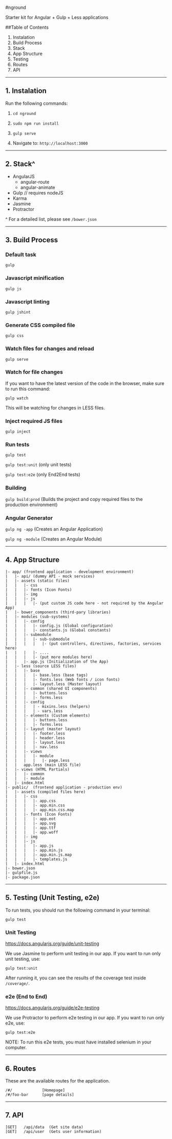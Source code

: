 #nground

Starter kit for Angular + Gulp + Less applications

##Table of Contents
1. Instalation
2. Build Process
3. Stack
4. App Structure
5. Testing
6. Routes
7. API

-----------------------------------

## 1. Instalation

Run the following commands:

1. `cd nground`

2. `sudo npm run install`

3. `gulp serve`

4. Navigate to: `http://localhost:3000`

--------------------------------------

## 2. Stack^
- AngularJS
	- angular-route
	- angular-animate
- Gulp // requires nodeJS
- Karma
- Jasmine
- Protractor

^ For a detailed list, please see `/bower.json`


-------------------------------------


## 3. Build Process

### Default task
`gulp`

### Javascript minification
`gulp js`

### Javascript linting
`gulp jshint`

### Generate CSS compiled file
`gulp css`

### Watch files for changes and reload
`gulp serve`

### Watch for file changes

If you want to have the latest version of the code in the browser, make sure to run this command:

`gulp watch`

This will be watching for changes in LESS files.

### Inject required JS files
`gulp inject`

### Run tests

`gulp test`

`gulp test:unit` (only unit tests)

`gulp test:e2e` (only End2End tests)

### Building

`gulp build:prod` (Builds the project and copy required files to the production environment)

### Angular Generator

`gulp ng -app` (Creates an Angular Application)

`gulp ng -module` (Creates an Angular Module)


---------------------------------------

## 4. App Structure

```
|- app/ (frontend application - development environment)
|	|- api/	(dummy API - mock services)
|	|- assets (static files)
|	|	|- css
|	|	|- fonts (Icon Fonts)
|	|	|- img
|	|	|- js
|	|	|	|- (put custom JS code here - not required by the Angular App)
|	|- bower_components (third-pary libraries)
|	|- modules (sub-systems)
|	|	|- config
|	|	|	|- config.js (Global configuration)
|	|	|	|- constants.js (Global constants)
|	|	|- submodule
|	|	|	|- sub-submodule
|	|	|	|	|- (put controllers, directives, factories, services here)
|	|	|	|- ....
|	|	|	|- (put more modules here)
|	|	|- app.js (Initialization of the App)
|	|- less (source LESS files)
|	|	|- base
|	|	|	|- base.less (base tags)
|	|	|	|- fonts.less (Web fonts / icon fonts)
|	|	|	|- layout.less (Master layout)
|	|	|- common (shared UI components)
|	|	|	|- buttons.less
|	|	|	|- forms.less
|	|	|- config
|	|	|	| - mixins.less (helpers)
|	|	|	| - vars.less
|	|	|- elements (Custom elements)
|	|	|	|- buttons.less
|	|	|	|- forms.less
|   |   |- layout (master layout)
|   |   |   |- footer.less
|   |   |   |- header.less
|   |   |   |- layout.less
|   |   |   |- nav.less
|	|	|- views
|	|	|	|- module
|	|	|	|	|- page.less
|	|	app.less (main LESS file)
|	|- views (HTML Partials)
|	|	|- common
|	|	|- module
|	|- index.html
|- public/	(frontend application - production env)
|	|- assets (compiled files here)
|	|	|- css
|	|	|	|- app.css
|	|	|	|- app.min.css
|	|	|	|- app.min.css.map
|	|	|- fonts (Icon Fonts)
|	|	|	|- app.eot
|	|	|	|- app.svg
|	|	|	|- app.ttf
|	|	|	|- app.woff
|	|	|- img
|	|	|- js
|	|	|	|- app.js
|	|	|	|- app.min.js
|	|	|	|- app.min.js.map
|	|	|	|- templates.js
|	|- index.html
|- bower.json
|- gulpfile.js
|- package.json
```

---------------------------------------

## 5. Testing (Unit Testing, e2e)

To run tests, you should run the following command in your terminal:

`gulp test`

### Unit Testing
<https://docs.angularjs.org/guide/unit-testing>

We use Jasmine to perform unit testing in our app. If you want to run only unit testing, use:

`gulp test:unit`

After running it, you can see the results of the coverage test inside `/coverage/`.

### e2e (End to End)
<https://docs.angularjs.org/guide/e2e-testing>

We use Protractor to perform e2e testing in our app. If you want to run only e2e, use:

`gulp test:e2e`

NOTE: To run this e2e tests, you must have installed selenium in your computer.


---------------------------------------

## 6. Routes

These are the available routes for the application.

```
/#/				[Homepage]
/#/foo-bar		[page details]
```

---------------------------------------

## 7. API

```
[GET]	/api/data  (Get site data)
[GET]	/api/user  (Gets user information)
```